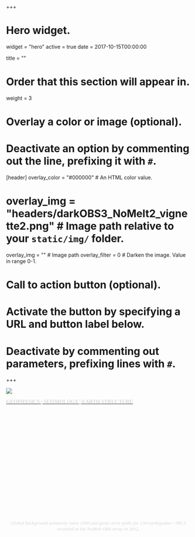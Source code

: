 +++
# Hero widget.
widget = "hero"
active = true
date = 2017-10-15T00:00:00

title = ""

# Order that this section will appear in.
weight = 3

# Overlay a color or image (optional).
#   Deactivate an option by commenting out the line, prefixing it with `#`.
[header]
  overlay_color = "#000000"  # An HTML color value.
  # overlay_img = "headers/darkOBS3_NoMelt2_vignette2.png"  # Image path relative to your `static/img/` folder.
  overlay_img = ""  # Image path
  overlay_filter = 0  # Darken the image. Value in range 0-1.

# Call to action button (optional).
#   Activate the button by specifying a URL and button label below.
#   Deactivate by commenting out parameters, prefixing lines with `#`.
+++
<!-- <center><font size="+15" color="#e6e6e6" face="montserrat"><b>JOSHUA RUSSELL</b></font></center> -->
<!-- <center><font size="6" color="#e6e6e6" face="ubuntu"><b>GEOPHYSICS | SEISMOLOGY  | EARTH STRUCTURE</b></font></center> -->

<!-- <div  class="fixed" ></div> -->

<!-- PARALLAX HEADER, BUT SLOW -->
<div class="item">
  <img src="https://jbrussell.github.io/img/headers/darkOBS3_NoMelt2_vignette2.png" />
  <div id="overlay"></div>
</div>


<a class="button3" href="#about"><font face="raleway" color="#d6d6d6"><b> GEOPHYSICS | SEISMOLOGY  | EARTH STRUCTURE </b></font></a>
<div class="bottom"><font size="-1"></font></div>

<div style="display: table; height: 300px; overflow: hidden;">
  <div style="display: table-cell; vertical-align: top;">
    <div>
      <font size="-1" color="#d6d6d6" face="montserrat">
      <i>
      </i>
      </font>
    </div>
  </div>
</div>

<center>
<div style="display: table; height: 800px; overflow: hidden;">
  <div style="display: table-cell; vertical-align: top;">
    <div>
      <font size="-1" color="#d6d6d6" face="montserrat">
      <i>
      Global background seismicity since 1990 and great circle paths for 150 earthquakes >M5.5 recorded at the NoMelt OBS array in 2012.
      </i>
      </font>
    </div>
  </div>
</div>
</center>

<div style="margin-top: -45rem;">
</div>
